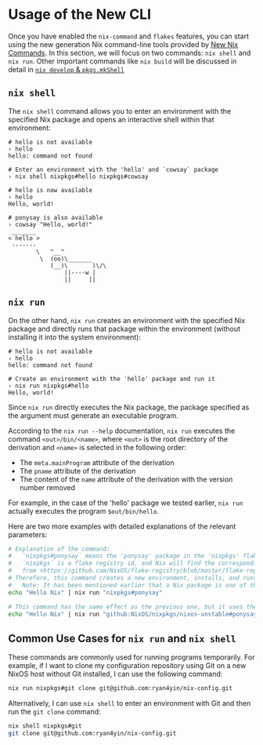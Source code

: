 # Usage of the New CLI

Once you have enabled the `nix-command` and `flakes` features, you can start using the new generation Nix command-line tools provided by [New Nix Commands][New Nix Commands].
In this section, we will focus on two commands: `nix shell` and `nix run`.
Other important commands like `nix build` will be discussed in detail in [`nix develop` & `pkgs.mkShell`](/development/intro.md)

## `nix shell`

The `nix shell` command allows you to enter an environment with the specified Nix package and opens an interactive shell within that environment:

```shell
# hello is not available
› hello
hello: command not found

# Enter an environment with the 'hello' and `cowsay` package
› nix shell nixpkgs#hello nixpkgs#cowsay

# hello is now available
› hello
Hello, world!

# ponysay is also available
› cowsay "Hello, world!"
 _______
< hello >
 -------
        \   ^__^
         \  (oo)\_______
            (__)\       )\/\
                ||----w |
                ||     ||
```

## `nix run`

On the other hand, `nix run` creates an environment with the specified Nix package and directly runs that package within the environment (without installing it into the system environment):

```shell
# hello is not available
› hello
hello: command not found

# Create an environment with the 'hello' package and run it
› nix run nixpkgs#hello
Hello, world!
```

Since `nix run` directly executes the Nix package, the package specified as the argument must generate an executable program.

According to the `nix run --help` documentation, `nix run` executes the command `<out>/bin/<name>`, where `<out>` is the root directory of the derivation and `<name>` is selected in the following order:

- The `meta.mainProgram` attribute of the derivation
- The `pname` attribute of the derivation
- The content of the `name` attribute of the derivation with the version number removed

For example, in the case of the 'hello' package we tested earlier, `nix run` actually executes the program `$out/bin/hello`.

Here are two more examples with detailed explanations of the relevant parameters:

```bash
# Explanation of the command:
#   `nixpkgs#ponysay` means the 'ponysay' package in the 'nixpkgs' flake.
#   `nixpkgs` is a flake registry id, and Nix will find the corresponding GitHub repository address
#   from <https://github.com/NixOS/flake-registry/blob/master/flake-registry.json>.
# Therefore, this command creates a new environment, installs, and runs the 'ponysay' package provided by the 'nixpkgs' flake.
#   Note: It has been mentioned earlier that a Nix package is one of the outputs of a flake.
echo "Hello Nix" | nix run "nixpkgs#ponysay"

# This command has the same effect as the previous one, but it uses the complete flake URI instead of the flake registry id.
echo "Hello Nix" | nix run "github:NixOS/nixpkgs/nixos-unstable#ponysay"
```

## Common Use Cases for `nix run` and `nix shell`

These commands are commonly used for running programs temporarily. For example, if I want to clone my configuration repository using Git on a new NixOS host without Git installed, I can use the following command:

```bash
nix run nixpkgs#git clone git@github.com:ryan4yin/nix-config.git
```

Alternatively, I can use `nix shell` to enter an environment with Git and then run the `git clone` command:

```bash
nix shell nixpkgs#git
git clone git@github.com:ryan4yin/nix-config.git
```

[New Nix Commands]: https://nixos.org/manual/nix/stable/command-ref/new-cli/nix.html
